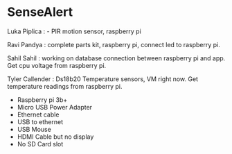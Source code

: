 # SenseAlert

Luka Piplica : - PIR motion sensor, raspberry pi

Ravi Pandya : complete parts kit, raspberry pi, connect led to raspberry pi.

Sahil Sahil : working on database connection between raspberry pi and app. Get cpu voltage from raspberry pi.

Tyler Callender : Ds18b20 Temperature sensors, VM right now. Get temperature readings from raspberry pi. 
- Raspberry pi 3b+
- Micro USB Power Adapter
- Ethernet cable
- USB to ethernet
- USB Mouse
- HDMI Cable but no display
- No SD Card slot
